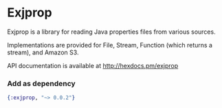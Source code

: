 Exjprop
=======

Exjprop is a library for reading Java properties files from various sources. 

Implementations are provided for File, Stream, Function (which returns a stream), and Amazon S3.

API documentation is available at http://hexdocs.pm/exjprop

### Add as dependency

```elixir
{:exjprop, "~> 0.0.2"}
```
